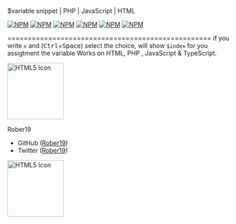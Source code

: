 
$variable snippet | PHP | JavaScript | HTML

[![NPM](https://img.shields.io/badge/js-on-yellow.svg)](https://github.com/Rober19/var-snippet)
[![NPM](https://img.shields.io/badge/build-passing-brightgreen.svg)](https://github.com/Rober19/var-snippet)
[![NPM](https://img.shields.io/redmine/plugin/stars/redmine_xlsx_format_issue_exporter.svg)](https://github.com/Rober19/var-snippet)
[![NPM](https://img.shields.io/uptimerobot/status/m778918918-3e92c097147760ee39d02d36.svg)](https://marketplace.visualstudio.com/items?itemName=rober19.php-var-snippet)
[![NPM](https://img.shields.io/badge/licence-MIT-brightgreen.svg)](https://github.com/Rober19/var-snippet)
[![NPM](https://img.shields.io/badge/Downloads-1.5K-brightgreen.svg)](https://marketplace.visualstudio.com/items?itemName=rober19.php-var-snippet)


==================================================
 if you write `v` and (<kbd>Ctrl</kbd>+<kbd>Space</kbd>) select the choice, will show `$index` for you assigtment the variable
 Works on HTML, PHP , JavaScript & TypeScript.

<img src="https://image.ibb.co/ixhYSk/ezgif_com_video_to_gif.gif" alt="HTML5 Icon" style="width:128px;height:128px;">

Rober19 
-   GitHub ([Rober19](https://github.com/rober19))  
-   Twitter ([Rober19](https://twitter.com/relaxboi19)) 

<img src="https://image.ibb.co/ez0YvF/EDEN_1.png" alt="HTML5 Icon" style="width:128px;height:128px;">
